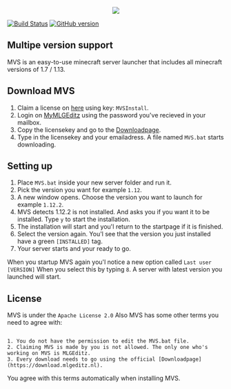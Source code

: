 <p align="center">
  <img src="http://media.mlgeditz.nl/MSV/mvs.png" />
</p>



[![Build Status](https://api.travis-ci.org/MLGEditz/MVS.svg?branch=master)](https://api.travis-ci.org/MLGEditz/MVS) 
[![GitHub version](https://d25lcipzij17d.cloudfront.net/badge.svg?id=gh&type=6&v=2.0.0&x2=0)](https://github.com/MLGEditz/MVS)

## Multipe version support
MVS is an easy-to-use minecraft server launcher that includes all minecraft versions of 1.7 / 1.13.

## Download MVS
1. Claim a license on [here](https://claim.mlgeditz.nl/) using key: `MVSInstall`.
2. Login on [MyMLGEditz](https://mijn.mlgeditz.nl/) using the password you've recieved in your mailbox.
3. Copy the licensekey and go to the [Downloadpage](https://download.mlgeditz.nl).
4. Type in the licensekey and your emailadress. A file named `MVS.bat` starts downloading.

## Setting up
1. Place `MVS.bat` inside your new server folder and run it.
2. Pick the version you want for example `1.12`.
3. A new window opens. Choose the version you want to launch for example `1.12.2`.
4. MVS detects 1.12.2 is not installed. And asks you if you want it to be installed. Type `y` to start the installation.
5. The installation will start and you'l return to the startpage if it is finished.
6. Select the version again. You'l see that the version you just installed have a green `[INSTALLED]` tag.
7. Your server starts and your ready to go.

When you startup MVS again you'l notice a new option called `Last user [VERSION]`
When you select this by typing `8`. A server with latest version you launched will start.

## License
MVS is under the `Apache License 2.0` Also MVS has some other terms you need to agree with:
```

1. You do not have the permission to edit the MVS.bat file.
2. Claiming MVS is made by you is not allowed. The only one who's working on MVS is MLGEditz.
3. Every download needs to go using the official [Downloadpage](https://download.mlgeditz.nl).

```
You agree with this terms automatically when installing MVS.




